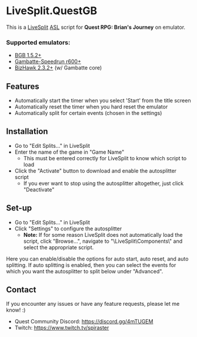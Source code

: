 # LiveSplit.QuestGB
This is a [LiveSplit](http://livesplit.github.io) [ASL](https://github.com/LiveSplit/LiveSplit/blob/master/Documentation/Auto-Splitters.md) script for **Quest RPG: Brian's Journey** on emulator.

### Supported emulators:
- [BGB 1.5.2+](http://bgb.bircd.org)
- [Gambatte-Speedrun r600+](https://github.com/pokemon-speedrunning/gambatte-speedrun/releases)
- [BizHawk 2.3.2+](http://tasvideos.org/BizHawk/ReleaseHistory.html) (w/ Gambatte core)

## Features
- Automatically start the timer when you select 'Start' from the title screen
- Automatically reset the timer when you hard reset the emulator
- Automatically split for certain events (chosen in the settings)

## Installation
- Go to "Edit Splits..." in LiveSplit
- Enter the name of the game in "Game Name"
    - This must be entered correctly for LiveSplit to know which script to load
- Click the "Activate" button to download and enable the autosplitter script
    - If you ever want to stop using the autosplitter altogether, just click "Deactivate"

## Set-up
- Go to "Edit Splits..." in LiveSplit
- Click "Settings" to configure the autosplitter
    - **Note:** If for some reason LiveSplit does not automatically load the script, click "Browse...", navigate to "\LiveSplit\Components\\" and select the appropriate script.

Here you can enable/disable the options for auto start, auto reset, and auto splitting. If auto splitting is enabled, then you can select the events for which you want the autosplitter to split below under "Advanced".

## Contact
If you encounter any issues or have any feature requests, please let me know! :)
- Quest Community Discord: https://discord.gg/4mTUGEM
- Twitch: https://www.twitch.tv/spiraster